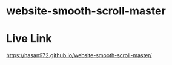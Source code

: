 # website-smooth-scroll-master
# Live Link
 https://hasan972.github.io/website-smooth-scroll-master/
 
